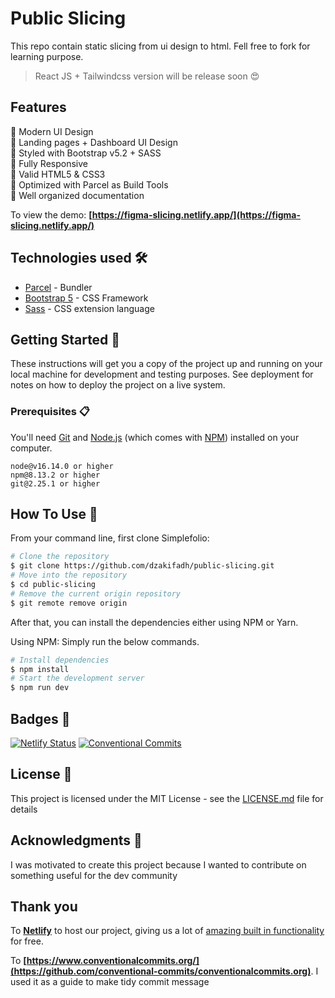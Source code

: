 # Public Slicing

This repo contain static slicing from ui design to html. Fell free to fork for learning purpose.

> React JS + Tailwindcss version will be release soon :heart_eyes:

## Features

:star2: Modern UI Design\
:star2: Landing pages + Dashboard UI Design\
:star2: Styled with Bootstrap v5.2 + SASS\
:star2: Fully Responsive\
:star2: Valid HTML5 & CSS3\
:star2: Optimized with Parcel as Build Tools\
:star2: Well organized documentation

To view the demo: **[https://figma-slicing.netlify.app/](https://figma-slicing.netlify.app/)**

## Technologies used 🛠️

- [Parcel](https://parceljs.org/) - Bundler
- [Bootstrap 5](https://getbootstrap.com/) - CSS Framework
- [Sass](https://sass-lang.com/documentation) - CSS extension language

## Getting Started :rocket:

These instructions will get you a copy of the project up and running on your local machine for development and testing purposes. See deployment for notes on how to deploy the project on a live system.

### Prerequisites 📋

You'll need [Git](https://git-scm.com) and [Node.js](https://nodejs.org/en/download/) (which comes with [NPM](http://npmjs.com)) installed on your computer.

```
node@v16.14.0 or higher
npm@8.13.2 or higher
git@2.25.1 or higher
```

## How To Use 🔧

From your command line, first clone Simplefolio:

```bash
# Clone the repository
$ git clone https://github.com/dzakifadh/public-slicing.git
# Move into the repository
$ cd public-slicing
# Remove the current origin repository
$ git remote remove origin
```

After that, you can install the dependencies either using NPM or Yarn.

Using NPM: Simply run the below commands.

```bash
# Install dependencies
$ npm install
# Start the development server
$ npm run dev
```

## Badges 🔖

[![Netlify Status](https://api.netlify.com/api/v1/badges/8cc81e50-b58c-4575-83dd-c9fd28c4b963/deploy-status)](https://app.netlify.com/sites/figma-slicing/deploys)
[![Conventional Commits](https://img.shields.io/badge/Conventional%20Commits-1.0.0-%23FE5196?logo=conventionalcommits&logoColor=white)](https://conventionalcommits.org)

## License 📄

This project is licensed under the MIT License - see the [LICENSE.md](LICENSE.md) file for details

## Acknowledgments 🎁

I was motivated to create this project because I wanted to contribute on something useful for the dev community

## Thank you

To **[Netlify](https://www.netlify.com/)** to host our project, giving us a lot of [amazing built in functionality](https://www.netlify.com/features/) for free.

To **[https://www.conventionalcommits.org/](https://github.com/conventional-commits/conventionalcommits.org)**. I used it as a guide to make tidy commit message
